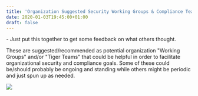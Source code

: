 ```yaml
---
title: 'Organization Suggested Security Working Groups & Compliance Teams'
date: 2020-01-03T19:45:00+01:00
draft: false
---
```


\- Just put this together to get some feedback on what others thought.  
  
These are suggested/recommended as potential organization "Working Groups" and/or "Tiger Teams" that could be helpful in order to facilitate organizational security and compliance goals. Some of these could be/should probably be ongoing and standing while others might be periodic and just spun up as needed.  
  
  

[![](https://1.bp.blogspot.com/--PChBFZIsas/Xg-LkD_EdLI/AAAAAAAAAhI/mhZPCkEsmD4cIbKIOU7mdX46gPmxaIMRACLcBGAsYHQ/s640/WG.JPG)](https://1.bp.blogspot.com/--PChBFZIsas/Xg-LkD_EdLI/AAAAAAAAAhI/mhZPCkEsmD4cIbKIOU7mdX46gPmxaIMRACLcBGAsYHQ/s1600/WG.JPG)